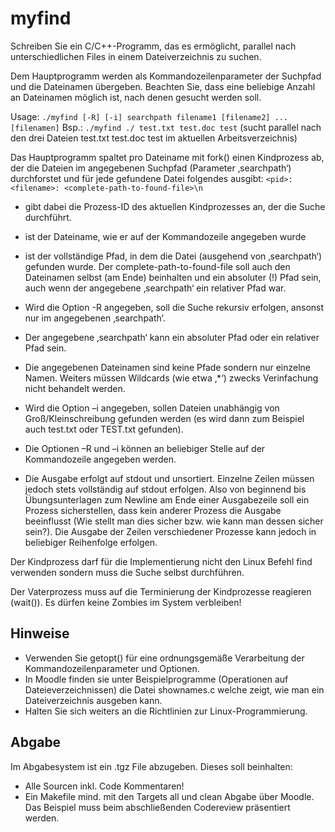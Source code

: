 # myfind

Schreiben Sie ein C/C++-Programm, das es ermöglicht, parallel nach unterschiedlichen Files in einem Dateiverzeichnis zu suchen.

Dem Hauptprogramm werden als Kommandozeilenparameter der Suchpfad und die Dateinamen übergeben. Beachten Sie, dass eine beliebige Anzahl an Dateinamen möglich ist, nach denen gesucht werden soll.

Usage:
`./myfind [-R] [-i] searchpath filename1 [filename2] ...[filenamen]`
Bsp.:
`./myfind ./ test.txt test.doc test`
(sucht parallel nach den drei Dateien test.txt test.doc test im aktuellen Arbeitsverzeichnis)

Das Hauptprogramm spaltet pro Dateiname mit fork() einen Kindprozess ab, der die Dateien im angegebenen Suchpfad (Parameter ‚searchpath‘) durchforstet und für jede gefundene Datei folgendes ausgibt:
`<pid>: <filename>: <complete-path-to-found-file>\n`
* <pid> gibt dabei die Prozess-ID des aktuellen Kindprozesses an, der die Suche durchführt.
* <filename> ist der Dateiname, wie er auf der Kommandozeile angegeben wurde
* <complete-path-to-found-file> ist der vollständige Pfad, in dem die Datei (ausgehend von ‚searchpath‘) gefunden wurde. Der complete-path-to-found-file soll auch den Dateinamen selbst (am Ende) beinhalten und ein absoluter (!) Pfad sein, auch wenn der angegebene ‚searchpath‘ ein relativer Pfad war.

* Wird die Option -R angegeben, soll die Suche rekursiv erfolgen, ansonst nur im angegebenen ‚searchpath‘.
* Der angegebene ‚searchpath‘ kann ein absoluter Pfad oder ein relativer Pfad sein.
* Die angegebenen Dateinamen sind keine Pfade sondern nur einzelne Namen. Weiters müssen Wildcards (wie etwa ‚*‘) zwecks Verinfachung nicht behandelt werden.
* Wird die Option –i angegeben, sollen Dateien unabhängig von Groß/Kleinschreibung gefunden werden (es wird dann zum Beispiel auch test.txt oder TEST.txt gefunden).
* Die Optionen –R und –i können an beliebiger Stelle auf der Kommandozeile angegeben werden.
* Die Ausgabe erfolgt auf stdout und unsortiert. Einzelne Zeilen müssen jedoch stets vollständig auf stdout erfolgen. Also von <pid> beginnend bis Übungsunterlagen zum Newline am Ende einer Ausgabezeile soll ein Prozess sicherstellen, dass kein anderer Prozess die Ausgabe beeinflusst (Wie stellt man dies sicher bzw. wie kann man dessen sicher sein?). Die Ausgabe der Zeilen verschiedener Prozesse kann jedoch in beliebiger Reihenfolge erfolgen.

Der Kindprozess darf für die Implementierung nicht den Linux Befehl find verwenden sondern muss die Suche selbst durchführen.

Der Vaterprozess muss auf die Terminierung der Kindprozesse reagieren (wait()). Es dürfen keine Zombies im System verbleiben!

## Hinweise
* Verwenden Sie getopt() für eine ordnungsgemäße Verarbeitung der Kommandozeilenparameter und Optionen.
* In Moodle finden sie unter Beispielprogramme (Operationen auf Dateieverzeichnissen) die Datei shownames.c welche zeigt, wie man ein Dateiverzeichnis ausgeben kann.
* Halten Sie sich weiters an die Richtlinien zur Linux-Programmierung.

## Abgabe
Im Abgabesystem ist ein .tgz File abzugeben. Dieses soll beinhalten:
* Alle Sourcen inkl. Code Kommentaren!
* Ein Makefile mind. mit den Targets all und clean Abgabe über Moodle.
Das Beispiel muss beim abschließenden Codereview präsentiert werden.
